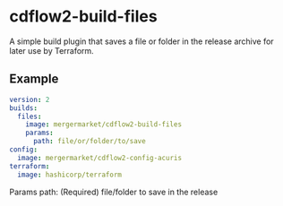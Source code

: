 # cdflow2-build-files

A simple build plugin that saves a file or folder in the release archive for later use by Terraform.

## Example

```yaml
version: 2
builds:
  files:
    image: mergermarket/cdflow2-build-files
    params:
      path: file/or/folder/to/save
config:
  image: mergermarket/cdflow2-config-acuris
terraform:
  image: hashicorp/terraform
```

Params
    path: (Required) file/folder to save in the release

